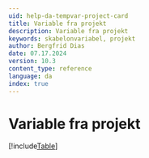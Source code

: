 ```yaml
---
uid: help-da-tempvar-project-card
title: Variable fra projekt
description: Variable fra projekt
keywords: skabelonvariabel, projekt
author: Bergfrid Dias
date: 07.17.2024
version: 10.3
content_type: reference
language: da
index: true
---
```


# Variable fra projekt

[!include[Table](../../../../../common/includes/variable/table-project.md)]
